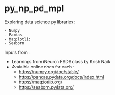 # py_np_pd_mpl
Exploring data science py libraries : 

    - Numpy
    - Pandas
    - Matplotlib
    - Seaborn


Inputs from : 
- Learnings from iNeuron FSDS class by Krish Naik
- Avaialble online docs for each : 
    - https://numpy.org/doc/stable/
    - https://pandas.pydata.org/docs/index.html
    - https://matplotlib.org/
    - https://seaborn.pydata.org/


